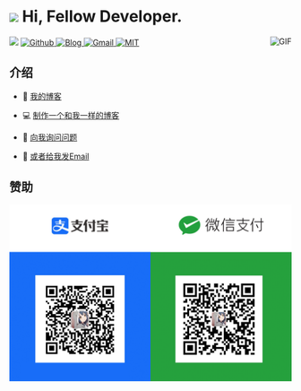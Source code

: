 <h1><img src="https://emojis.slackmojis.com/emojis/images/1531849430/4246/blob-sunglasses.gif?1531849430" width="30"/> Hi, Fellow Developer.</h1>

<img align="right" height="250" alt="GIF" src="https://i.pinimg.com/originals/cd/59/d6/cd59d626dc86397fe45080e6e9c7027d.gif" />

<img width="400" src="https://github-readme-stats.vercel.app/api?username=vanhiupun&show_icons=true&hide_border=true&hide=prs">

<a href="https://github.com/vanhiupun">
  <img src="https://img.shields.io/badge/Github%20Repository-222222?style=flat-square&logo=github&logoColor=ffffff"
alt="Github" />
</a> 

<a href="https://vanhiupun.github.io">
  <img src="https://img.shields.io/badge/Github%20Page-222222?style=flat-square&logo=github&logoColor=ffffff" 
alt="Blog" />
</a> 

<a href="mailto:fanxiaobin422@gmail.com">
  <img src="https://img.shields.io/badge/Gmail-EA4335?style=flat-square&logo=Gmail&logoColor=ffffff" 
alt="Gmail" />
</a> 

<a href="https://github.com/vanhiupun/Vanhiupun.github.io/blob/c0c037532393ee2718892f87b200a0bbe33e7eb9/License">
  <img src="https://img.shields.io/badge/License%20MIT-f2cb05?style=flat-square&logo=Mitsubishi&logoColor=222222" 
alt="MIT" />
</a>


<h2>介绍</h2>

- 📖 [我的博客](https://vanhiupun.github.io/)
  
- 💻 [制作一个和我一样的博客](https://github.com/vanhiupun/Vanhiupun.github.io)
  
- 💬 [向我询问问题](https://github.com/vanhiupun/Vanhiupun.github.io/issues)
  
- 📧 [或者给我发Email](mailto:fanxiaobin422@gmail.com)

<h2>赞助</h2>

<img src="./img/zz.png">
<!--#### 📈GitHub Stats

<a href="https://github.com/vanhiupun/vanhiupun">
  <img align="center" src="https://github-readme-stats.vercel.app/api/top-langs/?username=vanhiupun&show_icons=true&theme=onedark&layout=compact&)" />
</a>

<a href="https://github.com/vanhiupun/vanhiupun">
  <img align="center" src="https://github-readme-stats.vercel.app/api?username=vanhiupun&show_icons=true&theme=onedark&hide=prs&include_all_commits=true&count_private=true&" />
</a>

 <img align="center" src="https://github-readme-stats.vercel.app/api/wakatime?username=vanhiupun&theme=onedark&layout=compact& " />
</a>
-->
